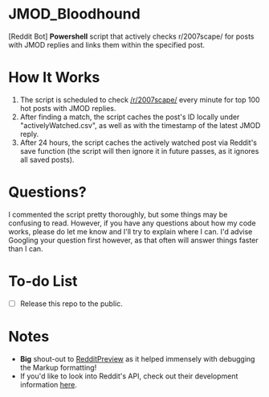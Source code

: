 # JMOD_Bloodhound
[Reddit Bot] **Powershell** script that actively checks r/2007scape/ for posts with JMOD replies and links them within the specified post.

# How It Works
1. The script is scheduled to check [/r/2007scape/](https://www.reddit.com/r/2007scape/new) every minute for top 100 hot posts with JMOD replies.
2. After finding a match, the script caches the post's ID locally under "activelyWatched.csv", as well as with the timestamp of the latest JMOD reply.
5. After 24 hours, the script caches the actively watched post via Reddit's save function (the script will then ignore it in future passes, as it ignores all saved posts).

# Questions?
I commented the script pretty thoroughly, but some things may be confusing to read. However, if you have any questions about how my code works, please do let me know and I'll try to explain where I can. I'd advise Googling your question first however, as that often will answer things faster than I can.

# To-do List
- [ ] Release this repo to the public.

# Notes
* **Big** shout-out to [RedditPreview](http://redditpreview.com/) as it helped immensely with debugging the Markup formatting!
* If you'd like to look into Reddit's API, check out their development information [here](https://www.reddit.com/dev/api/).
